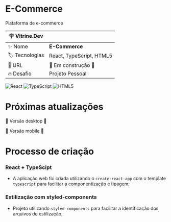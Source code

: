 # E-Commerce

Plataforma de e-commerce 

| :placard: Vitrine.Dev |     |
| -------------  | --- |
| :sparkles: Nome        | **E-Commerce**
| :label: Tecnologias | React, TypeScript, HTML5
| :rocket: URL         | :construction: Em construção :construction:
| :fire: Desafio     | Projeto Pessoal

![React](https://img.shields.io/badge/react-%2320232a.svg?style=for-the-badge&logo=react&logoColor=%2361DAFB)
![TypeScript](https://img.shields.io/badge/typescript-%23007ACC.svg?style=for-the-badge&logo=typescript&logoColor=white)
![HTML5](https://img.shields.io/badge/html5-%23E34F26.svg?style=for-the-badge&logo=html5&logoColor=white)

<!-- Inserir imagem com a #vitrinedev ao final do link -->

# Próximas atualizações

:construction: Versão desktop :construction:

:construction: Versão mobile :construction:

# Processo de criação
### React + TypeScipt
 - A aplicação web foi criada utilizando o `create-react-app` com o template `typescript` para facilitar a componentização e tipagem;

### Estilização com styled-components
 - Projeto utilizando `styled-components` para facilitar a identificação dos arquivos de estilização;
